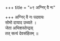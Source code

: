 +++
title = "०९ अग्निर् वै नः"

+++
अग्निर् वै नः पदवायः  
सोमो दायाद उच्यते ।  
जेता अभिशस्तेन्द्रस्  
तत् सत्यं देवसंहितम् ॥